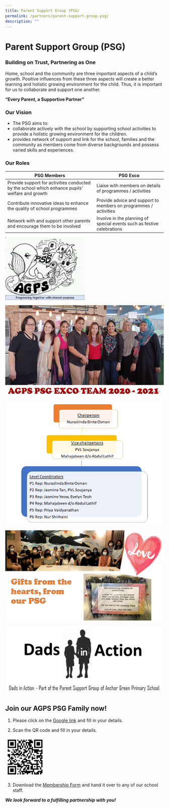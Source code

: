 ```yaml
---
title: Parent Support Group (PSG)
permalink: /partners/parent-support-group-psg/
description: ""
---
```

Parent Support Group (PSG)
==========================

  

### Building on Trust, Partnering as One

Home, school and the community are three important aspects of a child’s growth. Positive influences from these three aspects will create a better learning and holistic growing environment for the child. Thus, it is important for us to collaborate and support one another.

**“Every Parent, a Supportive Partner”**

  

### Our Vision

*   The PSG aims to:
*   collaborate actively with the school by supporting school activities to provide a holistic growing environment for the children.
*   provides network of support and link for the school, families and the community as members come from diverse backgrounds and possess varied skills and experiences.

### Our Roles



| PSG Members | PSG Exco | 
| -------- | -------- | 
| Provide support for activities conducted by the school which enhance pupils' welfare and growth     | Liaise with members on details of programmes / activities     |
| Contribute innovative ideas to enhance the quality of school programmes     | Provide advice and support to members on programmes / activities     |
| Network with and support other parents and encourage them to be involved     | Involve in the planning of special events such as festive celebrations     |

<style>  
img {  
  display: block;  
  margin-left: auto;  
  margin-right: auto;  
}  
</style>  
<body><img src="/images/Partners/PSG/PSG%202021_Logo.jpg" alt="Parent Support Group 2021 Logo" style="width:50%;">  
  
</body>

![Parent Support Group 2021 Exco Team](/images/Partners/PSG/PSG%202021_Exco.jpg)

![Parent Support Group 2021 Exco Members](/images/Partners/PSG/PSG%202021.jpg)

![Parent Support Group 2021 Gifts from Hearts](/images/Partners/PSG/PSG%202021_Gifts%20from%20Hearts.jpg)

![Parent Support Group 2021 Dads in Action](/images/Partners/PSG/PSG%202021_Dads%20in%20Action.jpg)

Join our AGPS PSG Family now!
-----------------------------

1.  Please click on the [Google link](https://docs.google.com/forms/d/e/1FAIpQLSerEYjJ_Lyt1hwOCuf3GpG2MyLDGp9_-zyr5q80n22bXgFpdQ/viewform) and fill in your details.

2.  Scan the QR code and fill in your details.

<img src="/images/Partners/PSG/RegisterPSG%20QRcode.png"  
style="width:25%">


3.  Download the [Membership Form](/files/For%20Parents/PSG%20Membership%20Form.pdf) and hand it over to any of our school staff.  

**_We look forward to a fulfilling partnership with you!_**